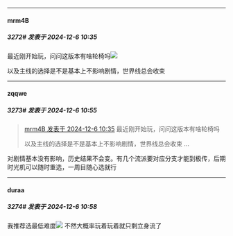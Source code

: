 ﻿
*****

####  mrm4B  
##### 3272#       发表于 2024-12-6 10:35

最近刚开始玩，问问这版本有啥轮椅吗<img src="https://static.saraba1st.com/image/smiley/face2017/009.gif" referrerpolicy="no-referrer">

以及主线的选择是不是基本上不影响剧情，世界线总会收束


*****

####  zqqwe  
##### 3273#       发表于 2024-12-6 10:55

<blockquote><a href="httphttps://bbs.saraba1st.com/2b/forum.php?mod=redirect&amp;goto=findpost&amp;pid=66856495&amp;ptid=2092342" target="_blank">mrm4B 发表于 2024-12-6 10:35</a>
最近刚开始玩，问问这版本有啥轮椅吗

以及主线的选择是不是基本上不影响剧情，世界线总会收束 ...</blockquote>
对剧情基本没有影响，历史结果不会变。有几个流派要对应分支才能到极传，后期时光机可以随时重选，一周目随心选就行

*****

####  duraa  
##### 3274#       发表于 2024-12-6 10:58

我推荐选最低难度<img src="https://static.saraba1st.com/image/smiley/face2017/009.gif" referrerpolicy="no-referrer">
不然大概率玩着玩着就只剩立身流了

